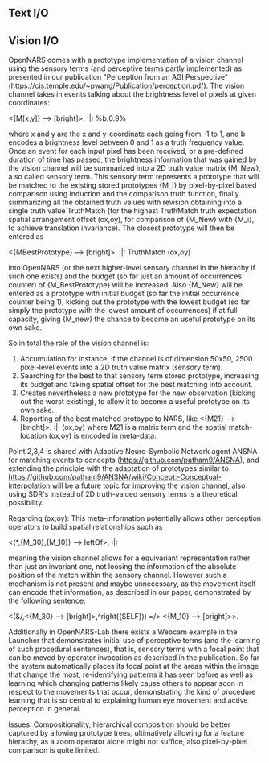 ## Text I/O

## Vision I/O
OpenNARS comes with a prototype implementation of a vision channel using the sensory terms (and perceptive terms partly implemented) as presented in our publication "Perception from an AGI Perspective" (https://cis.temple.edu/~pwang/Publication/perception.pdf).
The vision channel takes in events talking about the brightness level of pixels at given coordinates:

<{M[x,y]}  --> [bright]>. :|: %b;0.9%

where x and y are the x and y-coordinate each going from -1 to 1, and b encodes a brightness level between 0 and 1 as a truth frequency value.
Once an event for each input pixel has been received, or a pre-defined duration of time has passed, the brightness information that was gained by the vision channel will be summarized into a 2D truth value matrix {M_New}, a so called sensory term. This sensory term represents a prototype that will be matched to the existing stored prototypes {M_i} by pixel-by-pixel based comparison using induction and the comparison truth function, finally summarizing all the obtained truth values with revision obtaining into a single truth value TruthMatch (for the highest TruthMatch truth expectation spatial arrangement offset (ox,oy), for comparison of {M_New} with {M_i}, to achieve translation invariance). The closest prototype will then be entered as

<{MBestPrototype} --> [bright]>. :|: TruthMatch (ox,oy)

into OpenNARS (or the next higher-level sensory channel in the hierachy if such one exists) and the budget (so far just an amount of occurrences counter) of {M_BestPrototype} will be increased.
Also {M_New} will be entered as a prototype with initial budget (so far the initial occurrence counter being 1), kicking out the prototype with the lowest budget (so far simply the prototype with the lowest amount of occurrences) if at full capacity, giving {M_new} the chance to become an useful prototype on its own sake. 

So in total the role of the vision channel is:
1. Accumulation for instance, if the channel is of dimension 50x50, 2500 pixel-level events into a 2D truth value matrix (sensory term).
2. Searching for the best to that sensory term stored prototype, increasing its budget and taking spatial offset for the best matching into account.
3. Creates nevertheless a new prototype for the new observation (kicking out the worst existing), to allow it to become a useful prototype on its own sake.
4. Reporting of the best matched protoype to NARS, like <{M21} --> [bright]>. :|: (ox,oy) where M21 is a matrix term and the spatial match-location (ox,oy) is encoded in meta-data.

Point 2,3,4 is shared with Adaptive Neuro-Symbolic Network agent ANSNA for matching events to concepts (https://github.com/patham9/ANSNA), and extending the principle with the adaptation of prototypes similar to https://github.com/patham9/ANSNA/wiki/Concept:-Conceptual-Interpolation will be a future topic for improving the vision channel, also using SDR's instead of 2D truth-valued sensory terms is a theoretical possibility.

Regarding (ox,oy): This meta-information potentially allows other perception operators to build spatial relationships such as 

<(*,{M_30},{M_10}) --> leftOf>. :|:

meaning the vision channel allows for a equivariant representation rather than just an invariant one, not loosing the information of the absolute position of the match within the sensory channel. However such a mechanism is not present and maybe unnecessary, as the movement itself can encode that information, as described in our paper, demonstrated by the following sentence:

<(&/,<{M_30} --> [bright]>,^right({SELF})) =/> <{M_10} --> [bright]>>.

Additionally in OpenNARS-Lab there exists a Webcam example in the Launcher that demonstrates initial use of perceptive terms (and the learning of such procedural sentences), that is, sensory terms with a focal point that can be moved by operator invocation as described in the publication. So far the system automatically places its focal point at the areas within the image that change the most, re-identifying patterns it has seen before as well as learning which changing patterns likely cause others to appear soon in respect to the movements that occur, demonstrating the kind of procedure learning that is so central to explaining human eye movement and active perception in general.

Issues: Compositionality, hierarchical composition should be better captured by allowing prototype trees, ultimatively allowing for a feature hierachy, as a zoom operator alone might not suffice, also pixel-by-pixel comparison is quite limited.

